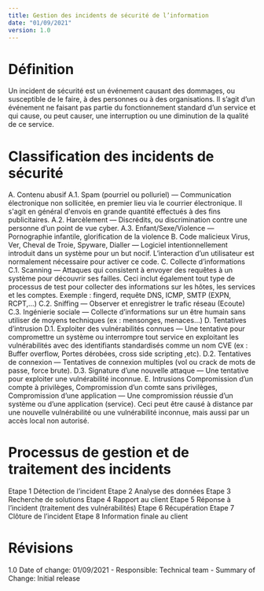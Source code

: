 ```yaml
---
title: Gestion des incidents de sécurité de l’information
date: "01/09/2021"
version: 1.0
---
```

# Définition
Un incident de sécurité est un événement causant des dommages, ou susceptible de le faire, à des personnes ou à des organisations. Il s’agit d’un événement ne faisant pas partie du fonctionnement standard d’un service et qui cause, ou peut causer, une interruption ou une diminution de la qualité de ce service.

# Classification des incidents de sécurité
A. Contenu abusif
A.1. Spam (pourriel ou polluriel) — Communication électronique non sollicitée, en premier lieu via le courrier électronique. Il s'agit en général d'envois en grande quantité effectués à des fins publicitaires.
A.2. Harcèlement — Discrédits, ou discrimination contre une personne d’un point de vue cyber.
A.3. Enfant/Sexe/Violence — Pornographie infantile, glorification de la violence
B. Code malicieux
Virus, Ver, Cheval de Troie, Spyware, Dialler — Logiciel intentionnellement introduit dans un système pour un but nocif. L’interaction d’un utilisateur est normalement nécessaire pour activer ce code.
C. Collecte d’informations
C.1. Scanning — Attaques qui consistent à envoyer des requêtes à un système pour découvrir ses failles. Ceci inclut également tout type de processus de test pour collecter des informations sur les hôtes, les services et les comptes. Exemple : fingerd, requête DNS, ICMP, SMTP (EXPN, RCPT,…)
C.2. Sniffing — Observer et enregistrer le trafic réseau (Ecoute)
C.3. Ingénierie sociale — Collecte d’informations sur un être humain sans utiliser de moyens techniques (ex : mensonges, menaces…)
D. Tentatives d’intrusion
D.1. Exploiter des vulnérabilités connues — Une tentative pour compromettre un système ou interrompre tout service en exploitant les vulnérabilités avec des identifiants standardisés comme un nom CVE (ex : Buffer overflow, Portes dérobées, cross side scripting ,etc).
D.2. Tentatives de connexion — Tentatives de connexion multiples (vol ou crack de mots de passe, force brute).
D.3. Signature d’une nouvelle attaque — Une tentative pour exploiter une vulnérabilité inconnue.
E. Intrusions
Compromission d’un compte à privilèges, Compromission d’un comte sans privilèges, Compromission d’une application — Une compromission réussie d’un système ou d’une application (service). Ceci peut être causé à distance par une nouvelle vulnérabilité ou une vulnérabilité inconnue, mais aussi par un accès local non autorisé.

# Processus de gestion et de traitement des incidents
Etape 1 Détection de l’incident
Etape 2 Analyse des données
Etape 3 Recherche de solutions
Etape 4 Rapport au client
Etape 5 Réponse à l’incident (traitement des vulnérabilités)
Etape 6 Récupération
Etape 7 Clôture de l’incident
Etape 8 Information finale au client

# Révisions
1.0 Date of change: 01/09/2021 - Responsible: Technical team - Summary of Change: Initial release
